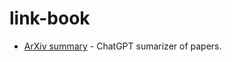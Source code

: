 # link-book
- [ArXiv summary](https://github.com/hunkimForks/chatgpt-arxiv-extension) - ChatGPT sumarizer of papers.